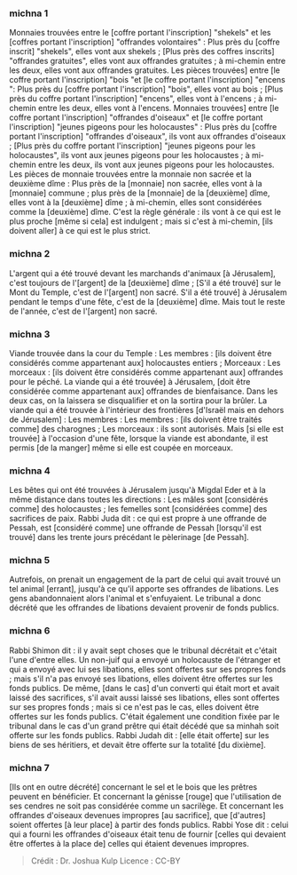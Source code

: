 
### michna 1
Monnaies trouvées entre le [coffre portant l'inscription] "shekels" et les [coffres portant l'inscription] "offrandes volontaires" : Plus près du [coffre inscrit] "shekels", elles vont aux shekels ; [Plus près des coffres inscrits] "offrandes gratuites", elles vont aux offrandes gratuites ; à mi-chemin entre les deux, elles vont aux offrandes gratuites. Les pièces trouvées] entre [le coffre portant l'inscription] "bois "et [le coffre portant l'inscription] "encens ": Plus près du [coffre portant l'inscription] "bois", elles vont au bois ; [Plus près du coffre portant l'inscription] "encens", elles vont à l'encens ; à mi-chemin entre les deux, elles vont à l'encens. Monnaies trouvées] entre [le coffre portant l'inscription] "offrandes d'oiseaux" et [le coffre portant l'inscription] "jeunes pigeons pour les holocaustes" : Plus près du [coffre portant l'inscription] "offrandes d'oiseaux", ils vont aux offrandes d'oiseaux ; [Plus près du coffre portant l'inscription] "jeunes pigeons pour les holocaustes", ils vont aux jeunes pigeons pour les holocaustes ; à mi-chemin entre les deux, ils vont aux jeunes pigeons pour les holocaustes. Les pièces de monnaie trouvées entre la monnaie non sacrée et la deuxième dîme : Plus près de la [monnaie] non sacrée, elles vont à la [monnaie] commune ; plus près de la [monnaie] de la [deuxième] dîme, elles vont à la [deuxième] dîme ; à mi-chemin, elles sont considérées comme la [deuxième] dîme. C'est la règle générale : ils vont à ce qui est le plus proche [même si cela] est indulgent ; mais si c'est à mi-chemin, [ils doivent aller] à ce qui est le plus strict.

### michna 2
L'argent qui a été trouvé devant les marchands d'animaux [à Jérusalem], c'est toujours de l'[argent] de la [deuxième] dîme ; [S'il a été trouvé] sur le Mont du Temple, c'est de l'[argent] non sacré. S'il a été trouvé] à Jérusalem pendant le temps d'une fête, c'est de la [deuxième] dîme. Mais tout le reste de l'année, c'est de l'[argent] non sacré.

### michna 3
Viande trouvée dans la cour du Temple : Les membres : [ils doivent être considérés comme appartenant aux] holocaustes entiers ; Morceaux : Les morceaux : [ils doivent être considérés comme appartenant aux] offrandes pour le péché. La viande qui a été trouvée] à Jérusalem, [doit être considérée comme appartenant aux] offrandes de bienfaisance. Dans les deux cas, on la laissera se disqualifier et on la sortira pour la brûler. La viande qui a été trouvée à l'intérieur des frontières [d'Israël mais en dehors de Jérusalem] : Les membres : Les membres : [ils doivent être traités comme] des charognes ; Les morceaux : ils sont autorisés. Mais [si elle est trouvée] à l'occasion d'une fête, lorsque la viande est abondante, il est permis [de la manger] même si elle est coupée en morceaux.

### michna 4
Les bêtes qui ont été trouvées à Jérusalem jusqu'à Migdal Eder et à la même distance dans toutes les directions : Les mâles sont [considérés comme] des holocaustes ; les femelles sont [considérées comme] des sacrifices de paix. Rabbi Juda dit : ce qui est propre à une offrande de Pessah, est [considéré comme] une offrande de Pessah [lorsqu'il est trouvé] dans les trente jours précédant le pèlerinage [de Pessah].

### michna 5
Autrefois, on prenait un engagement de la part de celui qui avait trouvé un tel animal [errant], jusqu'à ce qu'il apporte ses offrandes de libations. Les gens abandonnaient alors l'animal et s'enfuyaient. Le tribunal a donc décrété que les offrandes de libations devaient provenir de fonds publics.

### michna 6
Rabbi Shimon dit : il y avait sept choses que le tribunal décrétait et c'était l'une d'entre elles. Un non-juif qui a envoyé un holocauste de l'étranger et qui a envoyé avec lui ses libations, elles sont offertes sur ses propres fonds ; mais s'il n'a pas envoyé ses libations, elles doivent être offertes sur les fonds publics. De même, [dans le cas] d'un converti qui était mort et avait laissé des sacrifices, s'il avait aussi laissé ses libations, elles sont offertes sur ses propres fonds ; mais si ce n'est pas le cas, elles doivent être offertes sur les fonds publics. C'était également une condition fixée par le tribunal dans le cas d'un grand prêtre qui était décédé que sa minhah soit offerte sur les fonds publics. Rabbi Judah dit : [elle était offerte] sur les biens de ses héritiers, et devait être offerte sur la totalité [du dixième].

### michna 7
[Ils ont en outre décrété] concernant le sel et le bois que les prêtres peuvent en bénéficier. Et concernant la génisse [rouge] que l'utilisation de ses cendres ne soit pas considérée comme un sacrilège. Et concernant les offrandes d'oiseaux devenues impropres [au sacrifice], que [d'autres] soient offertes [à leur place] à partir des fonds publics. Rabbi Yose dit : celui qui a fourni les offrandes d'oiseaux était tenu de fournir [celles qui devaient être offertes à la place de] celles qui étaient devenues impropres.

>Crédit : Dr. Joshua Kulp
>Licence : CC-BY